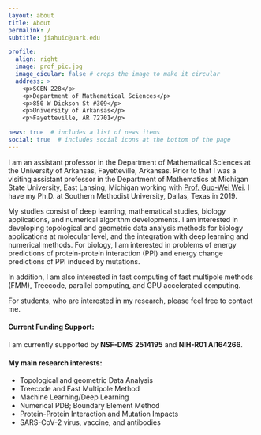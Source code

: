 ```yaml
---
layout: about
title: About
permalink: /
subtitle: jiahuic@uark.edu

profile:
  align: right
  image: prof_pic.jpg
  image_cicular: false # crops the image to make it circular
  address: >
    <p>SCEN 228</p>
    <p>Department of Mathematical Sciences</p>
    <p>850 W Dickson St #309</p>
    <p>University of Arkansas</p>
    <p>Fayetteville, AR 72701</p>

news: true  # includes a list of news items
social: true  # includes social icons at the bottom of the page
---
```


I am an assistant professor in the
Department of Mathematical Sciences at the University of Arkansas, Fayetteville, Arkansas.
Prior to that I was a visiting assistant professor in the 
Department of Mathematics at Michigan State University, East Lansing, Michigan
working with <a href="https://users.math.msu.edu/users/weig/">Prof. Guo-Wei Wei</a>. 
I have my Ph.D. at
Southern Methodist University, Dallas, Texas in 2019.
<!-- advised by <a href="https://www.smu.edu/Dedman/Academics/Departments/Math/People/Faculty/WeihuaGeng">Prof. Weihua Geng</a>. -->

<!-- My interests lie in finding the boundary that keeps mathematical beauty while doing machine learning. -->
My studies consist of deep learning, mathematical studies, biology applications, 
and numerical algorithm developments. 
I am interested in developing topological and geometric data analysis methods 
for biology applications at molecular level, 
and the integration with deep learning and numerical methods. 
For biology, I am interested in problems of energy predictions of 
protein-protein interaction (PPI) and energy change predictions of PPI induced by mutations.
<!-- One of its key applications is  -->
<!-- studying the SARS-CoV-2 Spike protein binding against ACE2 and antibodies. -->
<!-- Therefore,  -->
<!-- the infectivity of SARS-CoV-2 virus and  -->
<!-- the efficacy of antibody therapies and vaccine can be analyzed. -->
In addition, I am also interested in 
fast computing of fast multipole methods (FMM), Treecode, parallel computing, 
and GPU accelerated computing. 

For students, who are interested in my research, please feel free to contact me.

#### Current Funding Support:

I am currently supported by **NSF-DMS 2514195** and **NIH-R01 AI164266**.

<!-- Before the current position at Michigan State University,  -->
<!-- I was a Ph.D. student at  -->
<!-- <a href="https://www.smu.edu/Dedman/Academics/Departments/Math/Graduate/Dissertations-New">Southern Methodist University</a> -->
<!-- advised by <a href="https://www.smu.edu/Dedman/Academics/Departments/Math/People/Faculty/WeihuaGeng">Prof. Weihua Geng</a> on my thesis -->
<!-- <a href="https://scholar.smu.edu/hum_sci_mathematics_etds/3/">Parallel multipole expansion algorithms and their biology applications</a>. -->
<!-- I studied the Poisson-Boltzmann equation and its boundary integral forms, -->
<!-- and applied boundary element methods accelerated with FMM and treecode method. -->
<!-- Moreover, I also studied the parallel computing of OpenMP and MPI in the implementation. -->

<!-- Currently, I put my efforts on developing mathematical methods of  -->
<!-- topology and geometry as data analysis for biology applications,  -->
<!-- and then use machine learning methods for biological property predictions. -->
<!-- I am also working on their applications to virus, such as SARS-CoV-2, influenza virus, etc. -->

#### My main research interests:

* Topological and geometric Data Analysis
* Treecode and Fast Multipole Method
* Machine Learning/Deep Learning
* Numerical PDB; Boundary Element Method
* Protein-Protein Interaction and Mutation Impacts
* SARS-CoV-2 virus, vaccine, and antibodies
<!-- * Differential Geometry -->
